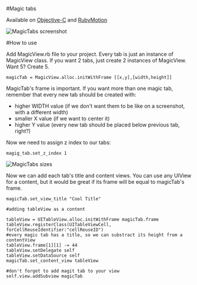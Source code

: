 #Magic tabs

Available on [Objective-C](https://github.com/savytskyi/MagicTabsObjC) and [RubyMotion](https://github.com/savytskyi/magic_tabs_rubymotion)

![MagicTabs screenshot]()

#How to use

Add MagicView.rb file to your project. Every tab is just an instance of MagicView class.
If you want 2 tabs, just create 2 instances of MagicView. Want 5? Create 5.

	magicTab = MagicView.alloc.initWithFrame [[x,y],[width,height]]
	
MagicTab's frame is important. If you want more than one magic tab, remember that every new tab should be created with:

- higher WIDTH value (if we don't want them to be like on a screenshot, with a different width)
- smaller X value (if we want to center it)
- higher Y value (every new tab should be placed below previous tab, right?) 

Now we need to assign z index to our tabs:

	magig_tab.set_z_index 1
	
![MagicTabs sizes]()

Now we can add each tab's title and content views. You can use any UIView for a content, but it would be great if its frame will be equal to magicTab's frame.

	magicTab.set_view_title "Cool Title"
	
	#adding tableView as a content
	
	tableView = UITableView.alloc.initWithFrame magicTab.frame
    tableView.registerClass(UITableViewCell, forCellReuseIdentifier:"cellReuseID")
    #every magic tab has a title, so we can substract its height from a contentView
    tableView.frame[1][1] -= 44
    tableView.setDelegate self
    tableView.setDataSource self
    magicTab.set_content_view tableView
    
    #don't forget to add magit tab to your view
    self.view.addSubview magicTab